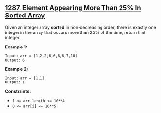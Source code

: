 ## [1287. Element Appearing More Than 25% In Sorted Array](https://leetcode.com/problems/element-appearing-more-than-25-in-sorted-array/) 

Given an integer array **sorted** in non-decreasing order, there is exactly
one integer in the array that occurs more than 25% of the time, return that
integer.



**Example 1:**

    
    
    Input: arr = [1,2,2,6,6,6,6,7,10]
    Output: 6
    

**Example 2:**

    
    
    Input: arr = [1,1]
    Output: 1
    



**Constraints:**

  * `1 <= arr.length <= 10**4`
  * `0 <= arr[i] <= 10**5`

